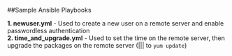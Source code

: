 ##Sample Ansible Playbooks

**1. newuser.yml** - Used to create a new user on a remote server and enable passwordless authentication  
**2. time\_and\_upgrade.yml** - Used to set the time on the remote server, then upgrade the packages on the remote server (||| to `yum update`)
